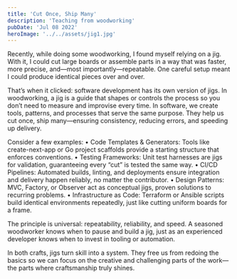 ```yaml
---
title: 'Cut Once, Ship Many'
description: 'Teaching from woodworking'
pubDate: 'Jul 08 2022'
heroImage: '../../assets/jig1.jpg'
---
```


Recently, while doing some woodworking, I found myself relying on a jig. With it, I could cut large boards or assemble parts in a way that was faster, more precise, and—most importantly—repeatable. One careful setup meant I could produce identical pieces over and over.

That’s when it clicked: software development has its own version of jigs. In woodworking, a jig is a guide that shapes or controls the process so you don’t need to measure and improvise every time. In software, we create tools, patterns, and processes that serve the same purpose. They help us cut once, ship many—ensuring consistency, reducing errors, and speeding up delivery.

Consider a few examples:
	•	Code Templates & Generators: Tools like create-next-app or Go project scaffolds provide a starting structure that enforces conventions.
	•	Testing Frameworks: Unit test harnesses are jigs for validation, guaranteeing every “cut” is tested the same way.
	•	CI/CD Pipelines: Automated builds, linting, and deployments ensure integration and delivery happen reliably, no matter the contributor.
	•	Design Patterns: MVC, Factory, or Observer act as conceptual jigs, proven solutions to recurring problems.
	•	Infrastructure as Code: Terraform or Ansible scripts build identical environments repeatedly, just like cutting uniform boards for a frame.

The principle is universal: repeatability, reliability, and speed. A seasoned woodworker knows when to pause and build a jig, just as an experienced developer knows when to invest in tooling or automation.

In both crafts, jigs turn skill into a system. They free us from redoing the basics so we can focus on the creative and challenging parts of the work—the parts where craftsmanship truly shines.